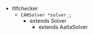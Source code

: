 - ltlfchecker
    - `CARSolver *solver_;`
        - extends Solver
            - extends AaltaSolver